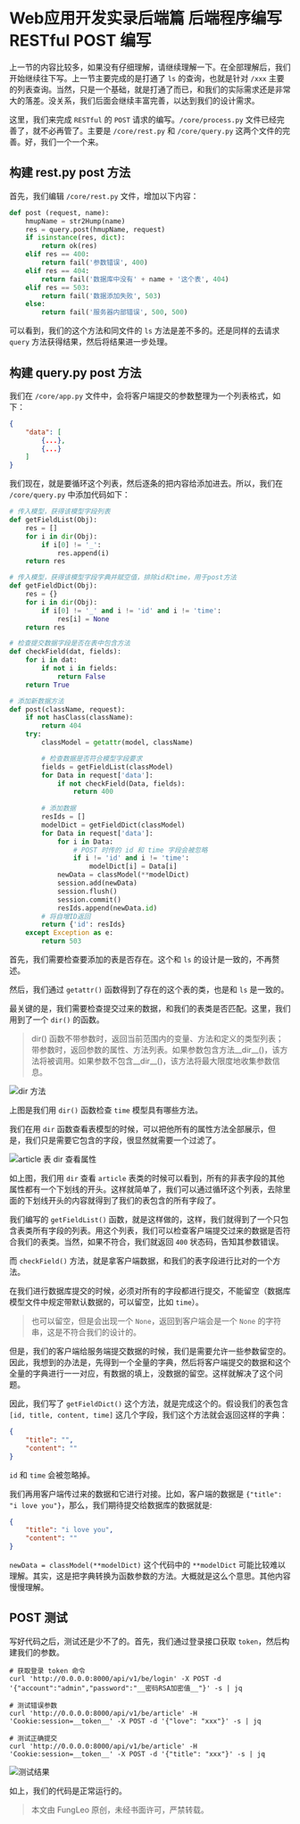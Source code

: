 # Web应用开发实录后端篇 后端程序编写 RESTful POST 编写

上一节的内容比较多，如果没有仔细理解，请继续理解一下。在全部理解后，我们开始继续往下写。上一节主要完成的是打通了 `ls` 的查询，也就是针对 `/xxx` 主要的列表查询。当然，只是一个基础，就是打通了而已，和我们的实际需求还是非常大的落差。没关系，我们后面会继续丰富完善，以达到我们的设计需求。

这里，我们来完成 `RESTful` 的 `POST` 请求的编写。`/core/process.py` 文件已经完善了，就不必再管了。主要是 `/core/rest.py` 和 `/core/query.py` 这两个文件的完善。好，我们一个一个来。

## 构建 rest.py post 方法

首先，我们编辑 `/core/rest.py` 文件，增加以下内容：

```python
def post (request, name):
    hmupName = str2Hump(name)
    res = query.post(hmupName, request)
    if isinstance(res, dict):
        return ok(res)
    elif res == 400:
        return fail('参数错误', 400)
    elif res == 404:
        return fail('数据库中没有' + name + '这个表', 404)
    elif res == 503:
        return fail('数据添加失败', 503)
    else:
        return fail('服务器内部错误', 500, 500)
```

可以看到，我们的这个方法和同文件的 `ls` 方法是差不多的。还是同样的去请求 `query` 方法获得结果，然后将结果进一步处理。

## 构建 query.py post 方法

我们在 `/core/app.py` 文件中，会将客户端提交的参数整理为一个列表格式，如下：

```json
{
    "data": [
        {...},
        {...}
    ]
}
```

我们现在，就是要循环这个列表，然后逐条的把内容给添加进去。所以，我们在 `/core/query.py` 中添加代码如下：


```python
# 传入模型，获得该模型字段列表
def getFieldList(Obj):
    res = []
    for i in dir(Obj):
        if i[0] != '_':
            res.append(i)
    return res

# 传入模型，获得该模型字段字典并赋空值，排除id和time，用于post方法
def getFieldDict(Obj):
    res = {}
    for i in dir(Obj):
        if i[0] != '_' and i != 'id' and i != 'time':
            res[i] = None
    return res

# 检查提交数据字段是否在表中包含方法
def checkField(dat, fields):
    for i in dat:
        if not i in fields:
            return False
    return True

# 添加新数据方法
def post(className, request):
    if not hasClass(className):
        return 404
    try:
        classModel = getattr(model, className)

        # 检查数据是否符合模型字段要求
        fields = getFieldList(classModel)
        for Data in request['data']:
            if not checkField(Data, fields):
                return 400
        
        # 添加数据
        resIds = []
        modelDict = getFieldDict(classModel)
        for Data in request['data']:
            for i in Data:
                # POST 时传的 id 和 time 字段会被忽略
                if i != 'id' and i != 'time':
                    modelDict[i] = Data[i]
            newData = classModel(**modelDict)
            session.add(newData)
            session.flush()
            session.commit()
            resIds.append(newData.id)
        # 将自增ID返回
        return {'id': resIds}
    except Exception as e:
        return 503
```

首先，我们需要检查要添加的表是否存在。这个和 `ls` 的设计是一致的，不再赘述。

然后，我们通过 `getattr()` 函数得到了存在的这个表的类，也是和 `ls` 是一致的。

最关键的是，我们需要检查提交过来的数据，和我们的表类是否匹配。这里，我们用到了一个 `dir()` 的函数。

> dir() 函数不带参数时，返回当前范围内的变量、方法和定义的类型列表；带参数时，返回参数的属性、方法列表。如果参数包含方法__dir__()，该方法将被调用。如果参数不包含__dir__()，该方法将最大限度地收集参数信息。

![dir 方法](https://raw.githubusercontent.com/fengcms/articles/master/image/bd/1bbf918dacf18a7d180bf51e5f9305.jpg)

上图是我们用 `dir()` 函数检查 `time` 模型具有哪些方法。

我们在用 `dir` 函数查看表模型的时候，可以把他所有的属性方法全部展示，但是，我们只是需要它包含的字段，很显然就需要一个过滤了。

![article 表 dir 查看属性](https://raw.githubusercontent.com/fengcms/articles/master/image/97/a0f2ea3b25e8cc6f58e21736a0039b.jpg)

如上图，我们用 `dir` 查看 `article` 表类的时候可以看到，所有的非表字段的其他属性都有一个下划线的开头。这样就简单了，我们可以通过循环这个列表，去除里面的下划线开头的内容就得到了我们的表包含的所有字段了。
 
我们编写的 `getFieldList()` 函数，就是这样做的，这样，我们就得到了一个只包含表类所有字段的列表。用这个列表，我们可以检查客户端提交过来的数据是否符合我们的表类。当然，如果不符合，我们就返回 `400` 状态码，告知其参数错误。

而 `checkField()` 方法，就是拿客户端数据，和我们的表字段进行比对的一个方法。

在我们进行数据库提交的时候，必须对所有的字段都进行提交，不能留空（数据库模型文件中规定带默认数据的，可以留空，比如 `time`）。

> 也可以留空，但是会出现一个 `None`，返回到客户端会是一个 `None` 的字符串，这是不符合我们的设计的。

但是，我们的客户端给服务端提交数据的时候，我们是需要允许一些参数留空的。因此，我想到的办法是，先得到一个全量的字典，然后将客户端提交的数据和这个全量的字典进行一一对应，有数据的填上，没数据的留空。这样就解决了这个问题。

因此，我们写了 `getFieldDict()` 这个方法，就是完成这个的。假设我们的表包含 `[id, title, content, time]` 这几个字段，我们这个方法就会返回这样的字典：

```json
{
    "title": "",
    "content": ""
}
```

`id` 和 `time` 会被忽略掉。

我们再用客户端传过来的数据和它进行对接。比如，客户端的数据是 `{"title": "i love you"}`，那么，我们期待提交给数据库的数据就是:

```json
{
    "title": "i love you",
    "content": ""
}
```

`newData = classModel(**modelDict)` 这个代码中的 `**modelDict` 可能比较难以理解。其实，这是把字典转换为函数参数的方法。大概就是这么个意思。其他内容慢慢理解。

## POST 测试

写好代码之后，测试还是少不了的。首先，我们通过登录接口获取 `token`，然后构建我们的参数。


```#
# 获取登录 token 命令
curl 'http://0.0.0.0:8000/api/v1/be/login' -X POST -d '{"account":"admin","password":"__密码RSA加密值__"}' -s | jq

# 测试错误参数
curl 'http://0.0.0.0:8000/api/v1/be/article' -H 'Cookie:session=__token__' -X POST -d '{"love": "xxx"}' -s | jq

# 测试正确提交
curl 'http://0.0.0.0:8000/api/v1/be/article' -H 'Cookie:session=__token__' -X POST -d '{"title": "xxx"}' -s | jq
```

![测试结果](https://raw.githubusercontent.com/fengcms/articles/master/image/47/298504073b1d753cd05deb4ade5530.jpg)

如上，我们的代码是正常运行的。

> 本文由 FungLeo 原创，未经书面许可，严禁转载。


